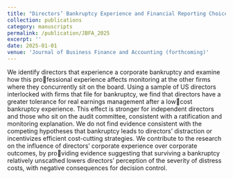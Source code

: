 ```yaml
---
title: "Directors’ Bankruptcy Experience and Financial Reporting Choices"
collection: publications
category: manuscripts
permalink: /publication/JBFA_2025
excerpt: ''
date: 2025-01-01
venue: 'Journal of Business Finance and Accounting (forthcoming)'
---
```


We identify directors that experience a corporate bankruptcy and examine how this professional experience affects monitoring at the other firms where they concurrently sit on the board. Using a sample of US directors interlocked with firms that file for bankruptcy,
we find that directors have a greater tolerance for real earnings management after a lowcost bankruptcy experience. This effect is stronger for independent directors and those who sit on the audit committee, consistent with a ratification and monitoring explanation. We
do not find evidence consistent with the competing hypotheses that bankruptcy leads to directors’ distraction or incentivizes efficient cost-cutting strategies. We contribute to the research on the influence of directors’ corporate experience over corporate outcomes, by providing evidence suggesting that surviving a bankruptcy relatively unscathed lowers directors’
perception of the severity of distress costs, with negative consequences for decision control.
